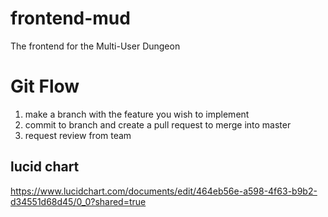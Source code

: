 # frontend-mud
The frontend for the Multi-User Dungeon

# Git Flow
1) make a branch with the feature you wish to implement
2) commit to branch and create a pull request to merge into master
3) request review from team

## lucid chart
https://www.lucidchart.com/documents/edit/464eb56e-a598-4f63-b9b2-d34551d68d45/0_0?shared=true
